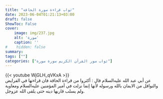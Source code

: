 ```yaml
---
title: "ثواب قراءة سورة الحاقة"
date: 2023-06-04T01:21:13+03:00
draft: false
ShowToc: False
cover:
    image: img/237.jpg
    alt: 'صورة'
    caption: ''
#    hidden: false
summary: 
tags: [""]
categories: ["ثواب سور القرآن الكريم سورة سورة"]
---
```

{{< youtube WjGLH_qVKxA >}} 
<br>
عن أبي عبد الله عليه‌السلام قال : أكثروا من قراءة الحاقة فان قراءتها
في الفرايض والنوافل من الايمان بالله ورسوله لأنها إنما نزلت في
أمير المؤمنين عليه‌السلام ومعاوية ولم يسلب قاريها دينه حتى يلقى الله عزوجل.

